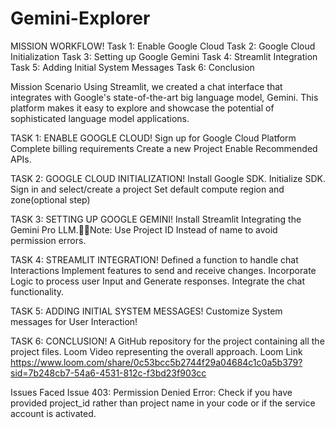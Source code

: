 # Gemini-Explorer

MISSION WORKFLOW!
Task 1: Enable Google Cloud
Task 2: Google Cloud Initialization
Task 3: Setting up Google Gemini
Task 4: Streamlit Integration
Task 5: Adding Initial System Messages
Task 6: Conclusion


Mission Scenario
Using Streamlit, we created a chat interface that integrates with Google's state-of-the-art big language model, Gemini. This platform makes it easy to explore and showcase the potential of sophisticated language model applications.


TASK 1: ENABLE GOOGLE CLOUD!
Sign up for Google Cloud Platform
Complete billing requirements
Create a new Project
Enable Recommended APIs.

TASK 2: GOOGLE CLOUD INITIALIZATION!
Install Google SDK.
Initialize SDK.
Sign in and select/create a project
Set default compute region and zone(optional step)

TASK 3: SETTING UP GOOGLE GEMINI!
Install Streamlit
Integrating the Gemini Pro LLM.Note: Use Project ID Instead of name to avoid permission errors.

TASK 4: STREAMLIT INTEGRATION!
Defined a function to handle chat Interactions
Implement features to send and receive changes.
Incorporate Logic to process user Input and Generate responses.
Integrate the chat functionality.

TASK 5: ADDING INITIAL SYSTEM MESSAGES!
Customize System messages for User Interaction!

TASK 6: CONCLUSION!
A GitHub repository for the project containing all the project files.
Loom Video representing the overall approach. Loom Link 
https://www.loom.com/share/0c53bcc5b2744f29a04684c1c0a5b379?sid=7b248cb7-54a6-4531-812c-f3bd23f903cc

Issues Faced
Issue 403: Permission Denied Error: Check if you have provided project_id rather than project name in your code or if the service account is activated.







